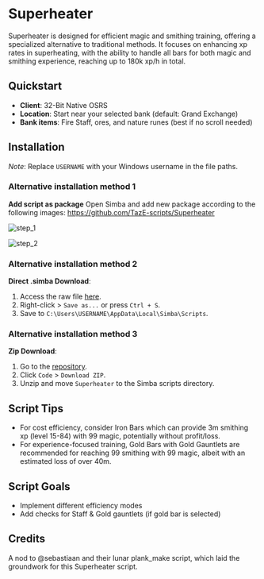 # Superheater

Superheater is designed for efficient magic and smithing training, offering a specialized alternative to traditional methods. It focuses on enhancing xp rates in superheating, with the ability to handle all bars for both magic and smithing experience, reaching up to 180k xp/h in total.

## Quickstart
- **Client**: 32-Bit Native OSRS
- **Location**: Start near your selected bank (default: Grand Exchange)
- **Bank items**: Fire Staff, ores, and nature runes (best if no scroll needed)

## Installation
*Note*: Replace `USERNAME` with your Windows username in the file paths.

### **Alternative installation method 1**
**Add script as package**
Open Simba and add new package according to the following images: https://github.com/TazE-scripts/Superheater

![step_1](https://github.com/TazE-scripts/Superheater/assets/47065797/1dce0047-f391-43a7-b20b-e9dfb13dc2f9)


![step_2](https://github.com/TazE-scripts/Superheater/assets/47065797/d47a3cd5-974a-4ca4-a9bf-b1bfb65f0dfa)

### **Alternative installation method 2**
**Direct .simba Download**:
1. Access the raw file [here](https://github.com/TazE-scripts/Superheater/raw/main/TazE_Superheater.simba).
2. Right-click > `Save as...` or press `Ctrl + S`.
3. Save to `C:\Users\USERNAME\AppData\Local\Simba\Scripts`.

### **Alternative installation method 3**
**Zip Download**:
1. Go to the [repository](https://github.com/TazE-scripts/Superheater).
2. Click `Code` > `Download ZIP`.
3. Unzip and move `Superheater` to the Simba scripts directory.

## Script Tips
- For cost efficiency, consider Iron Bars which can provide 3m smithing xp (level 15-84) with 99 magic, potentially without profit/loss.
- For experience-focused training, Gold Bars with Gold Gauntlets are recommended for reaching 99 smithing with 99 magic, albeit with an estimated loss of over 40m.

## Script Goals
- Implement different efficiency modes
- Add checks for Staff & Gold gauntlets (if gold bar is selected)

## Credits
A nod to @sebastiaan and their lunar plank_make script, which laid the groundwork for this Superheater script.
